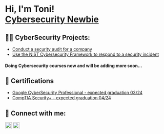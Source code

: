 <h1>Hi, I'm Toni! <br/><a href="https://www.linkedin.com/in/tonit0dorov/">Cybersecurity Newbie</a>

<h2>👨‍💻 CyberSecurity Projects:</h2>



  - [Conduct a security audit for a company ](https://github.com/ToniT0dorov/Conduct_a_security_audit)
  - [Use the NIST Cybersecurity Framework to respond to a security incident ](https://github.com/ToniT0dorov/Respond_to_a_security_incident)
  <h4> Doing Cybersecurity courses now and will be adding more soon...</h4>

<h2>📜 Certifications</h2>

- [Google CyberSecurity Professional - expected graduation 03/24](https://www.coursera.org/professional-certificates/google-cybersecurity)
- [CompTIA Security+ -  expected graduation 04/24](https://www.comptia.org/certifications/security)


<h2> 🤳 Connect with me:</h2>

[<img align="left" alt="TonyT0dorov | LinkedIn" width="22px" src="https://cdn.jsdelivr.net/npm/simple-icons@v3/icons/linkedin.svg" />][linkedin]
[<img align="left" alt="tony.todorov.bg | Instagram" width="22px" src="https://cdn.jsdelivr.net/npm/simple-icons@v3/icons/instagram.svg" />][instagram]


[instagram]: https://www.instagram.com/tony.todorov.bg/
[linkedin]: https://linkedin.com/in/tonit0dorov

